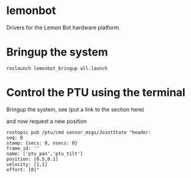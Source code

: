 # lemonbot
Drivers for the Lemon Bot hardware platform.

# Bringup the system 

    roslaunch lemonbot_bringup all.launch

# Control the PTU using the terminal

Bringup the system, see (put a link to the section here)  

and now request a new position

    rostopic pub /ptu/cmd sensor_msgs/JointState "header:
    seq: 0
    stamp: {secs: 0, nsecs: 0}
    frame_id: ''
    name: ['ptu_pan','ptu_tilt']
    position: [0.5,0.1]
    velocity: [1,1]
    effort: [0]"
